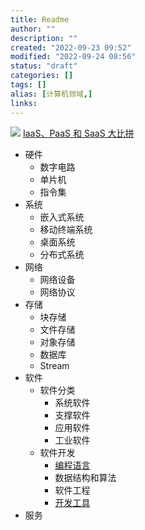 ```yaml
---
title: Readme
author: ""
description: ""
created: "2022-09-23 09:52"
modified: "2022-09-24 08:56"
status: "draft"
categories: []
tags: []
alias: [计算机领域,]
links: 
---
```


![](https://www.redhat.com/cms/managed-files/iaas-paas-saas-diagram5.1-1638x1046.png)
[IaaS、PaaS 和 SaaS 大比拼](https://www.redhat.com/zh/topics/cloud-computing/iaas-vs-paas-vs-saas)

- 硬件
    - 数字电路
    - 单片机
    - 指令集
- 系统
    - 嵌入式系统
    - 移动终端系统
    - 桌面系统
    - 分布式系统
- 网络
    - 网络设备
    - 网络协议
- 存储
    - 块存储
    - 文件存储
    - 对象存储
    - 数据库
    - Stream
- 软件
    - 软件分类
        - 系统软件
        - 支撑软件
        - 应用软件
        - 工业软件
    - 软件开发
        - [编程语言](编程语言.md)
        - 数据结构和算法
        - 软件工程
        - [开发工具](Software/devtools.md)
- 服务